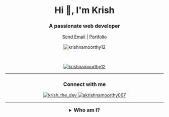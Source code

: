 <h1 align="center">Hi 👋, I'm Krish</h1>
<h3 align="center">A passionate web developer</h3>

<p align="center">
	<a href="mailto:akrishnamoorthy007@gmail.com" align="center">Send Email</a> |
	<a href="https://devkrish.tech">Portfolio</a>
</p>

<p align="center"><img align="center" src="https://github-readme-streak-stats.herokuapp.com/?user=krishnamoorthy12&theme=tokyonight&ring=15f4ee&fire=15f4ee&currStreakNum=a35eff&currStreakLabel=a35eff&sideLabels=4296f5&sideNums=4296f5" alt="krishnamoorthy12" /></p>

<br />

<p align="center"> <a href="https://github.com/ryo-ma/github-profile-trophy"><img src="https://github-profile-trophy.vercel.app/?username=krishnamoorthy12&title=Issues,Followers,PullRequest,MultipleLang,Stars,Commit&theme=onedark&no-bg=true&no-frame=true" alt="krishnamoorthy12" /></a> </p>

<hr />

<h3 align="center">Connect with me</h3>

<p align="center">
<a href="https://twitter.com/krish_the_dev" align="center" target="blank">
	<img src="https://img.shields.io/twitter/follow/krish_the_dev?logo=twitter&style=for-the-badge" alt="krish_the_dev" />
</a>

<a href="https://www.linkedin.com/in/akrishnamoorthy007/" align="center" target="blank">
	<img src="https://img.shields.io/badge/linkedin-%230077B5.svg?&style=for-the-badge&logo=linkedin&logoColor=white" alt="akrishnamoorthy007" />
</a>

</p>
<hr />
<details align="center">
  <summary align="center"><h3 style="display: inline;">Who am I?<h3></summary>
	<p align="center">
		Hi, my name is Krishna Moorthy, I’m from Chennai, born and brought up. I specialize in the field of web development and designing. I love to design and code 👨🏼‍💻. I concentrate on writing clean and understandable code. I love to work in a team. <br /><br />
		Other than coding, I'm passionate about Astronomy 🌌 and bicycling 🚴‍♂️. I like to cook 🍳 in my leisure time. I spend most of my time building something I like, When I don’t, I watch movies 🎥, especially Hollywood and series like The Big Bang Theory and Silicon Valley. I like listening to Pop and Rock music 🎶. My favorite singer is Troye Sivan. I love cats 😼, although I don’t have one.  <br /><br />
		I’m more of a casual person, I think everybody as a fellow human, regardless of their status. I strongly support equality; equality among genders, race, cast etc. People should be valued equally regardless of their birth.  <br /><br />
		Other than all these, I love talking to people!
	</p>
<hr />
<details>
	<summary><h3 style="display: inline;">What do I know?</h3></summary>
	<h4 align="center">Languages and Libraries</h4>
	<p align="center">
	<img align="center" alt="HTML5" width="30px" src="./blobs/languages/html.svg" />
	<img align="center" alt="CSS3" width="30px" src="./blobs/languages/css.svg" />
	<img align="center" alt="Sass" width="30px" src="./blobs/libraries/sass.svg" />
	<img align="center" alt="Styled components" width="30px" src="./blobs/libraries/styled-components.svg" />
	<img align="center" alt="JS" width="30px" src="./blobs/languages/javascript-rounded.svg" />
	<img align="center" alt="TS" width="30px" src="./blobs/languages/typescript.svg" />
	<img align="center" alt="Java" width="30px" src="./blobs/languages/java.svg" />
	<img align="center" alt="Python" width="30px" src="./blobs/languages/python.svg" />
	<img align="center" alt="NodeJS" width="30px" src="./blobs/libraries/nodejs.svg" />
	<img align="center" alt="React" width="30px" src="./blobs/libraries/react.svg" />
	<img align="center" alt="NextJS" width="30px" src="./blobs/tools/next-js.svg" />
	<img align="center" alt="GraphQL" width="30px" src="./blobs/tools/graphql.svg" />
	</p>
	<h4 align="center">Tools and other stuff</h4>
	<p align="center">
	<img align="center" alt="mongodb" width="30px" src="./blobs/tools/mongodb.svg" />
	<img align="center" alt="mysql" width="30px" src="./blobs/tools/mysql.svg" />
	<img align="center" alt="firebase" width="30px" src="./blobs/tools/firebase.svg" />
	<img align="center" alt="airtable" width="30px" src="./blobs/tools/airtable.svg" />
	<img align="center" alt="sequelize orm" width="30px" src="./blobs/tools/sequelize.svg" />
	<img align="center" alt="Apollo" width="30px" src="./blobs/tools/apollo-graphql.svg" />
	<img align="center" alt="auth0" width="30px" src="./blobs/tools/auth0.svg" />
	<img align="center" alt="auth0" width="30px" src="./blobs/tools/postgresql.svg" />
	<img align="center" alt="figma" width="30px" src="./blobs/tools/figma.svg" />
	<img align="center" alt="heroku" width="30px" src="./blobs/tools/heroku.svg" />
	<img align="center" alt="netlify" width="30px" src="./blobs/tools/netlify.svg" />
	<img align="center" alt="vercel" width="30px" src="./blobs/tools/vercel.svg" />
	<img align="center" alt="prettier" width="30px" src="./blobs/tools/prettier.svg" />
	<img align="center" alt="eslint" width="30px" src="./blobs/tools/eslint.svg" />
	</p>
	<hr />

<details align="center">
  <summary align="center"><h3 style="display: inline;">What do I do?<h3></summary>
	<p align="center">
	<img align="center" src="https://github-readme-stats.vercel.app/api/wakatime?username=KrishnaMoorthy12&layout=compact&theme=tokyonight&bg_color=ffffff00">
<img align="center" src="https://github-readme-stats.vercel.app/api/top-langs/?username=KrishnaMoorthy12&langs_count=10&layout=compact&theme=tokyonight&bg_color=ffffff00">
</p>
<p align="center">Enough here, scroll down 😂 </p>
</details>
</details>
</details>
